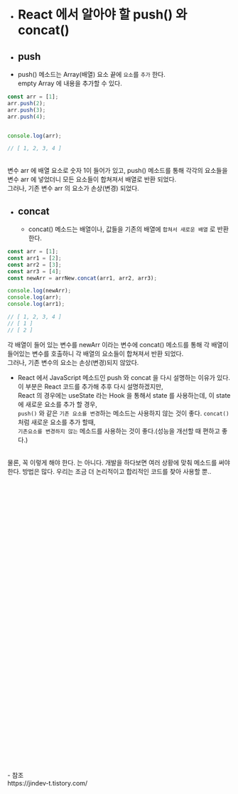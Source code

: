   - # React 에서 알아야 할 push() 와 concat()
  
  - ## push
   - push() 메소드는 Array(배열) 요소 끝에 `요소`를 `추가` 한다.<br>
empty Array 에 내용을 추가할 수 있다.

```javascript
const arr = [1];
arr.push(2);
arr.push(3);
arr.push(4);


console.log(arr);

// [ 1, 2, 3, 4 ]
```
<br>
변수 arr 에 배열 요소로 숫자 1이 들어가 있고, push() 메소드를 통해 각각의 요소들을 변수 arr 에 넣었더니 모든 요소들이 합쳐져서 배열로 반환 되었다.<br>
그러나, 기존 변수 arr 의 요소가 손상(변경) 되었다.<br>

- ## concat
  - concat() 메소드는 배열이나, 값들을 기존의 배열에 `합쳐서 새로운 배열` 로 반환 한다.
```javascript
const arr = [1];
const arr1 = [2];
const arr2 = [3];
const arr3 = [4];
const newArr = arrNew.concat(arr1, arr2, arr3);

console.log(newArr);
console.log(arr);
console.log(arr1);

// [ 1, 2, 3, 4 ]
// [ 1 ]
// [ 2 ]
```
각 배열이 들어 있는 변수를 newArr 이라는 변수에 concat() 메소드를 통해 각 배열이 들어있는 변수를 호출하니 각 배열의 요소들이 합쳐져서 반환 되었다.<br>
그러나, 기존 변수의 요소는 손상(변경)되지 않았다.<br>

- React 에서 JavaScript 메소드인 push 와 concat 을 다시 설명하는 이유가 있다. 이 부분은 React 코드를 추가해 추후 다시 설명하겠지만,<br>
React 의 경우에는 useState 라는 Hook 을 통해서 state 를 사용하는데, 이 state 에 새로운 요소를 추가 할 경우,<br>
`push()` 와 같은 `기존 요소를 변경`하는 메소드는 사용하지 않는 것이 좋다. `concat()` 처럼 새로운 요소를 추가 할때,<br>
`기존요소를 변경하지 않는` 메소드를 사용하는 것이 좋다.(성능을 개선할 때 편하고 좋다.)<br>
<br>
물론, 꼭 이렇게 해야 한다. 는 아니다. 개발을 하다보면 여러 상황에 맞춰 메소드를 써야 한다. 방법은 많다. 우리는 조금 더 논리적이고 합리적인 코드를 찾아 사용할 뿐..
<br><br><br><br><br><br><br><br><br><br><br><br><br><br><br><br><br><br><br><br><br><br><br><br><br><br><br><br><br><br><br><br><br><br><br><br><br><br><br><br>
- 참조<br>
https://jindev-t.tistory.com/
